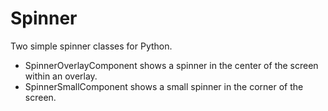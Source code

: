 # Spinner

Two simple spinner classes for Python.

- SpinnerOverlayComponent shows a spinner in the center of the screen within an overlay.
- SpinnerSmallComponent shows a small spinner in the corner of the screen.
